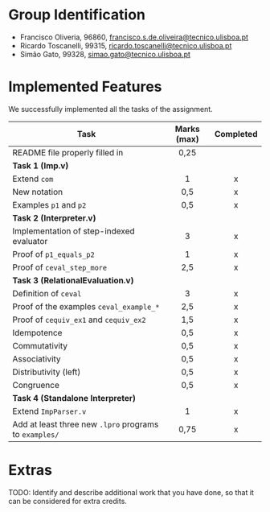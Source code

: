 # Group Identification

 - Francisco Oliveria, 96860, francisco.s.de.oliveira@tecnico.ulisboa.pt
 - Ricardo Toscanelli, 99315, ricardo.toscanelli@tecnico.ulisboa.pt
 - Simão Gato, 99328, simao.gato@tecnico.ulisboa.pt

# Implemented Features

We successfully implemented all the tasks of the assignment. 

| Task                                                   | Marks (max) | Completed |
| ------------------------------------------------------ | :---------: | :-------: |
| README file properly filled in                         |    0,25     |           |
| **Task 1 (Imp.v)**                                     |             |           |
| Extend `com`                                           |      1      |     x     |
| New notation                                           |     0,5     |     x     |
| Examples `p1` and `p2`                                 |     0,5     |     x     |
| **Task 2 (Interpreter.v)**                             |             |           |
| Implementation of step-indexed evaluator               |      3      |     x     |
| Proof of `p1_equals_p2`                                |      1      |     x     |
| Proof of `ceval_step_more`                             |     2,5     |     x     |
| **Task 3 (RelationalEvaluation.v)**                    |             |           |
| Definition of `ceval`                                  |      3      |     x     |
| Proof of the examples `ceval_example_*`                |     2,5     |     x     |
| Proof of `cequiv_ex1` and `cequiv_ex2`                 |     1,5     |     x     |
| Idempotence                                            |     0,5     |     x     |
| Commutativity                                          |     0,5     |     x     |
| Associativity                                          |     0,5     |     x     |
| Distributivity (left)                                  |     0,5     |     x     |
| Congruence                                             |     0,5     |     x     |
| **Task 4 (Standalone Interpreter)**                    |             |           |
| Extend `ImpParser.v`                                   |      1      |     x     |
| Add at least three new `.lpro` programs to `examples/` |    0,75     |     x     |

# Extras
TODO: Identify and describe additional work that you have done,
      so that it can be considered for extra credits.
